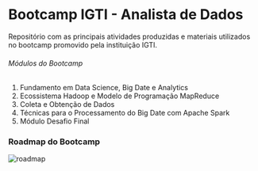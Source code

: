 # Bootcamp IGTI - Analista de Dados
Repositório com as principais atividades produzidas e materiais utilizados no bootcamp promovido pela instituição IGTI.

###### Módulos do Bootcamp
1. Fundamento em Data Science, Big Date e Analytics
2. Ecossistema Hadoop e Modelo de Programação MapReduce
3. Coleta e Obtenção de Dados
4. Técnicas para o Processamento do Big Date com Apache Spark
5. Módulo Desafio Final

### Roadmap do Bootcamp
![roadmap](https://i.imgur.com/lkTZKVv.png "roadmap")
